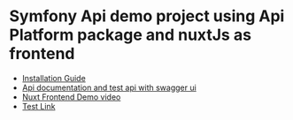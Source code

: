 # Symfony Api demo project using Api Platform package and nuxtJs as frontend

  - [Installation Guide](Installation.md)
  - [Api documentation and test api with swagger ui](ApiUI.md)
  - [Nuxt Frontend Demo video](NuxtJs-Frontend-demo.webm)
  - [Test Link](https://user-images.githubusercontent.com/98730633/171845788-33d6bd53-2c6a-4f54-85c9-0a3b60be161c.mp4)



